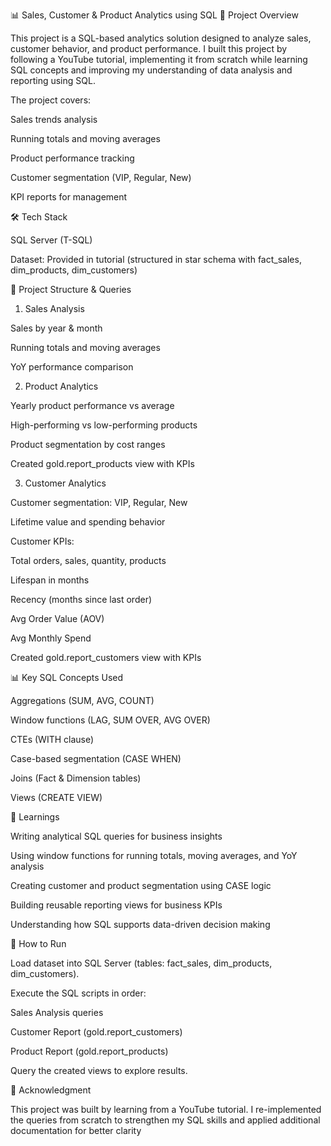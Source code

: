 📊 Sales, Customer & Product Analytics using SQL
📌 Project Overview

This project is a SQL-based analytics solution designed to analyze sales, customer behavior, and product performance.
I built this project by following a YouTube tutorial, implementing it from scratch while learning SQL concepts and improving my understanding of data analysis and reporting using SQL.

The project covers:

Sales trends analysis

Running totals and moving averages

Product performance tracking

Customer segmentation (VIP, Regular, New)

KPI reports for management

🛠️ Tech Stack

SQL Server (T-SQL)

Dataset: Provided in tutorial (structured in star schema with fact_sales, dim_products, dim_customers)

📂 Project Structure & Queries
1. Sales Analysis

Sales by year & month

Running totals and moving averages

YoY performance comparison

2. Product Analytics

Yearly product performance vs average

High-performing vs low-performing products

Product segmentation by cost ranges

Created gold.report_products view with KPIs

3. Customer Analytics

Customer segmentation: VIP, Regular, New

Lifetime value and spending behavior

Customer KPIs:

Total orders, sales, quantity, products

Lifespan in months

Recency (months since last order)

Avg Order Value (AOV)

Avg Monthly Spend

Created gold.report_customers view with KPIs

📊 Key SQL Concepts Used

Aggregations (SUM, AVG, COUNT)

Window functions (LAG, SUM OVER, AVG OVER)

CTEs (WITH clause)

Case-based segmentation (CASE WHEN)

Joins (Fact & Dimension tables)

Views (CREATE VIEW)

🎯 Learnings

Writing analytical SQL queries for business insights

Using window functions for running totals, moving averages, and YoY analysis

Creating customer and product segmentation using CASE logic

Building reusable reporting views for business KPIs

Understanding how SQL supports data-driven decision making

🚀 How to Run

Load dataset into SQL Server (tables: fact_sales, dim_products, dim_customers).

Execute the SQL scripts in order:

Sales Analysis queries

Customer Report (gold.report_customers)

Product Report (gold.report_products)

Query the created views to explore results.

📝 Acknowledgment

This project was built by learning from a YouTube tutorial.
I re-implemented the queries from scratch to strengthen my SQL skills and applied additional documentation for better clarity
